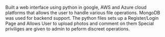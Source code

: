 Built a web interface using python in google, AWS and Azure cloud platforms that allows the user to handle various file operations.
MongoDB was used for backend support.
The python files sets up a Register/Login Page and Allows User to upload photos and comment on them
Special priviliges are given to admin to peform discreet operations.
